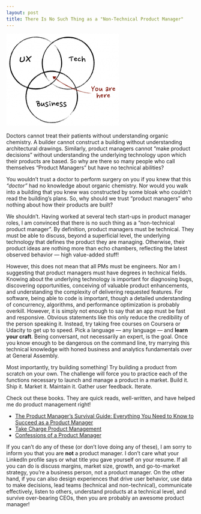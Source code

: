 ```yaml
---
layout: post
title: There Is No Such Thing as a "Non-Technical Product Manager"
---
```


![What is a product manager](../images/what_is_a_product_manager-300x246.png)

Doctors cannot treat their patients without understanding organic chemistry. A builder cannot construct a building without understanding architectural drawings. Similarly, product managers cannot “make product decisions” without understanding the underlying technology upon which their products are based. So why are there so many people who call themselves “Product Managers” but have no technical abilities?

You wouldn’t trust a doctor to perform surgery on you if you knew that this _“doctor”_ had no knowledge about organic chemistry. Nor would you walk into a building that you knew was constructed by some bloak who couldn’t read the building’s plans. So, why should we trust “product managers” who nothing about how their products are built?

We shouldn’t. Having worked at several tech start-ups in product manager roles, I am convinced that there is no such thing as a “non-technical product manager”. By definition, product managers must be technical. They must be able to discuss, beyond a superficial level, the underlying technology that defines the product they are managing. Otherwise, their product ideas are nothing more than echo chambers, reflecting the latest observed behavior — high value-added stuff!

However, this does not mean that all PMs must be engineers. Nor am I suggesting that product managers must have degrees in technical fields. Knowing about the underlying technology is important for diagnosing bugs, discovering opportunities, conceiving of valuable product enhancements, and understanding the complexity of delivering requested features. For software, being able to code is important, though a detailed understanding of concurrency, algorithms, and performance optimization is probably overkill. However, it is simply not enough to say that an app must be fast and responsive. Obvious statements like this only reduce the credibility of the person speaking it. Instead, try taking free courses on Coursera or Udacity to get up to speed. Pick a language — any language — and **learn your craft**. Being conversant, not necessarily an expert, is the goal. Once you know enough to be dangerous on the command line, try marrying this technical knowledge with honed business and analytics fundamentals over at General Assembly.

Most importantly, try building something! Try building a product from scratch on your own. The challenge will force you to practice each of the functions necessary to launch and manage a product in a market. Build it. Ship it. Market it. Maintain it. Gather user feedback. Iterate.

Check out these books. They are quick reads, well-written, and have helped me do product management right!

- [The Product Manager’s Survival Guide: Everything You Need to Know to Succeed as a Product Manager][SurvivalGuideBook]
- [Take Charge Product Management][TakeChargeBook]
- [Confessions of a Product Manager][ConfessionsBook]

If you can’t do any of these (or don’t love doing any of these), I am sorry to inform you that you are **not** a product manager. I don’t care what your LinkedIn profile says or what title you gave yourself on your resume. If all you can do is discuss margins, market size, growth, and go-to-market strategy, you’re a business person, not a product manager. On the other hand, if you can also design experiences that drive user behavior, use data to make decisions, lead teams (technical and non-technical), communicate effectively, listen to others, understand products at a technical level, and survive over-bearing CEOs, then you are probably an awesome product manager!

[SurvivalGuideBook]: http://www.amazon.com/gp/product/007180546X/ref=as_li_tl?ie=UTF8&camp=1789&creative=9325&creativeASIN=007180546X&linkCode=as2&tag=confeofprodum-20&linkId=MG2A3GOVH4TDGQ32
[TakeChargeBook]: http://www.amazon.com/gp/product/0615379273/ref=as_li_tl?ie=UTF8&camp=1789&creative=9325&creativeASIN=0615379273&linkCode=as2&tag=confeofprodum-20&linkId=BF3CI7DJVUV3RLMI
[ConfessionsBook]: http://www.amazon.com/gp/product/B008FHB2PW/ref=as_li_tl?ie=UTF8&camp=1789&creative=9325&creativeASIN=B008FHB2PW&linkCode=as2&tag=confeofprodum-20&linkId=HC24F26CSBT27Y6D
